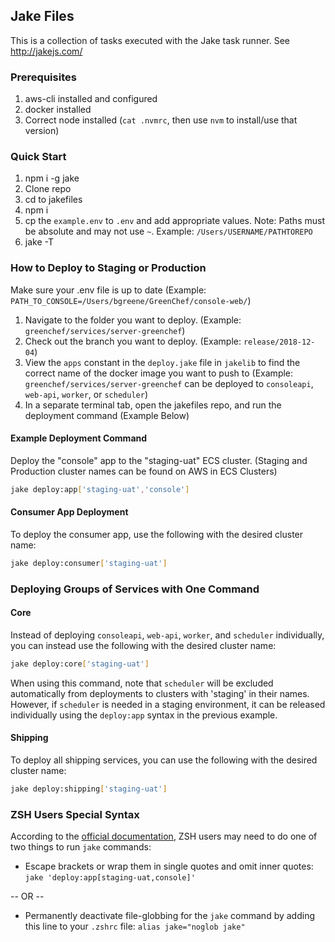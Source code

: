 ## Jake Files
This is a collection of tasks executed with the Jake task runner. See http://jakejs.com/

### Prerequisites
1. aws-cli installed and configured
2. docker installed
3. Correct node installed (`cat .nvmrc`, then use `nvm` to install/use that version)

### Quick Start
1. npm i -g jake
2. Clone repo
3. cd to jakefiles
4. npm i
5. cp the `example.env` to `.env` and add appropriate values. Note: Paths must be absolute and
may not use `~`. Example: `/Users/USERNAME/PATHTOREPO`
6. jake -T

### How to Deploy to Staging or Production
Make sure your .env file is up to date
(Example: `PATH_TO_CONSOLE=/Users/bgreene/GreenChef/console-web/`)

1. Navigate to the folder you want to deploy. (Example: `greenchef/services/server-greenchef`)
2. Check out the branch you want to deploy. (Example: `release/2018-12-04`)
3. View the `apps` constant in the `deploy.jake` file in `jakelib` to find the correct name of the docker image you want to push to
(Example: `greenchef/services/server-greenchef` can be deployed to `consoleapi`, `web-api`, `worker`, or `scheduler`)
4. In a separate terminal tab, open the jakefiles repo, and run the deployment command (Example Below)

#### Example Deployment Command
Deploy the "console" app to the "staging-uat" ECS cluster.
(Staging and Production cluster names can be found on AWS in ECS Clusters)
```bash
jake deploy:app['staging-uat','console']
```

#### Consumer App Deployment
To deploy the consumer app, use the following with the desired cluster name:
```bash
jake deploy:consumer['staging-uat']
```

### Deploying Groups of Services with One Command

#### Core
Instead of deploying `consoleapi`, `web-api`, `worker`, and `scheduler` individually, you can instead use the following
with the desired cluster name:
```bash
jake deploy:core['staging-uat']
```
When using this command, note that `scheduler` will be excluded automatically from deployments to clusters with
'staging' in their names. However, if `scheduler` is needed in a staging environment, it can be released individually
using the `deploy:app` syntax in the previous example.

#### Shipping
To deploy all shipping services, you can use the following with the desired cluster name:
```bash
jake deploy:shipping['staging-uat']
```

### ZSH Users Special Syntax
According to the [official documentation](http://jakejs.com/docs), ZSH users may need to do one of two things to run `jake` commands:
- Escape brackets or wrap them in single quotes and omit inner quotes: `jake 'deploy:app[staging-uat,console]'`

-- OR --

- Permanently deactivate file-globbing for the `jake` command by adding this line to your `.zshrc` file: `alias jake="noglob jake"`
